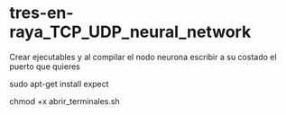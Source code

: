 # tres-en-raya_TCP_UDP_neural_network

Crear ejecutables y al compilar el nodo neurona escribir a su costado el puerto que quieres

sudo apt-get install expect

chmod +x abrir_terminales.sh
